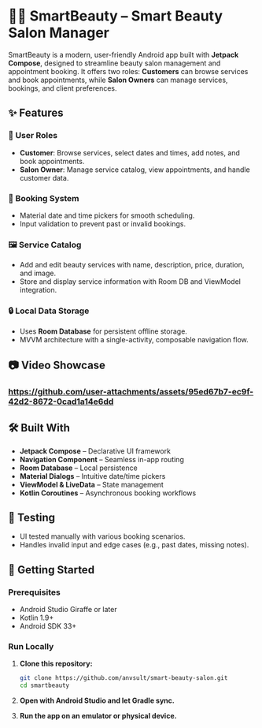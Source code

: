 # 💇‍♀️ SmartBeauty – Smart Beauty Salon Manager

SmartBeauty is a modern, user-friendly Android app built with **Jetpack Compose**, designed to streamline beauty salon management and appointment booking. It offers two roles: **Customers** can browse services and book appointments, while **Salon Owners** can manage services, bookings, and client preferences.


## ✨ Features

### 👤 User Roles
- **Customer**: Browse services, select dates and times, add notes, and book appointments.
- **Salon Owner**: Manage service catalog, view appointments, and handle customer data.

### 📅 Booking System
- Material date and time pickers for smooth scheduling.
- Input validation to prevent past or invalid bookings.

### 🖼️ Service Catalog
- Add and edit beauty services with name, description, price, duration, and image.
- Store and display service information with Room DB and ViewModel integration.

### 🔒 Local Data Storage
- Uses **Room Database** for persistent offline storage.
- MVVM architecture with a single-activity, composable navigation flow.

## 📷 Video Showcase

### https://github.com/user-attachments/assets/95ed67b7-ec9f-42d2-8672-0cad1a14e6dd

## 🛠️ Built With

- **Jetpack Compose** – Declarative UI framework
- **Navigation Component** – Seamless in-app routing
- **Room Database** – Local persistence
- **Material Dialogs** – Intuitive date/time pickers
- **ViewModel & LiveData** – State management
- **Kotlin Coroutines** – Asynchronous booking workflows


## 🧪 Testing

- UI tested manually with various booking scenarios.
- Handles invalid input and edge cases (e.g., past dates, missing notes).


## 🚀 Getting Started

### Prerequisites
- Android Studio Giraffe or later
- Kotlin 1.9+
- Android SDK 33+

### Run Locally

1. **Clone this repository:**

   ```bash
   git clone https://github.com/anvsult/smart-beauty-salon.git
   cd smartbeauty
   ```
2. **Open with Android Studio and let Gradle sync.**

3. **Run the app on an emulator or physical device.**

